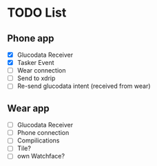 # TODO List

## Phone app

- [x] Glucodata Receiver
- [x] Tasker Event
- [ ] Wear connection
- [ ] Send to xdrip
- [ ] Re-send glucodata intent (received from wear)

## Wear app

- [ ] Glucodata Receiver
- [ ] Phone connection
- [ ] Compilications
- [ ] Tile?
- [ ] own Watchface?